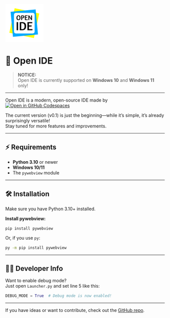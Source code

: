 <img src="GUI/assets/icon.png" alt="Open IDE Banner" width="120"/>

# 🚀 Open IDE

> **NOTICE:**  
> Open IDE is currently supported on **Windows 10** and **Windows 11** only!

---

Open IDE is a modern, open-source IDE made by  
[![Open in GitHub Codespaces](https://img.shields.io/static/v1?style=for-the-badge&label=SyntaxMORG0&message=Profile&color=lightgrey&logo=github)](https://github.com/syntaxMORG0)

The current version (v0.1) is just the beginning—while it’s simple, it’s already surprisingly versatile!  
Stay tuned for more features and improvements.

---

## ⚡ Requirements

- **Python 3.10** or newer  
- **Windows 10/11**  
- The `pywebview` module

---

## 🛠️ Installation

Make sure you have Python 3.10+ installed.

**Install pywebview:**

```sh
pip install pywebview
```

Or, if you use `py`:

```sh
py -m pip install pywebview
```

---

## 👨‍💻 Developer Info

Want to enable debug mode?  
Just open `Launcher.py` and set line 5 like this:

```python
DEBUG_MODE = True  # Debug mode is now enabled!
```

---
If you have ideas or want to contribute, check out the [GitHub repo](https://github.com/syntaxMORG0/Open-IDE).
